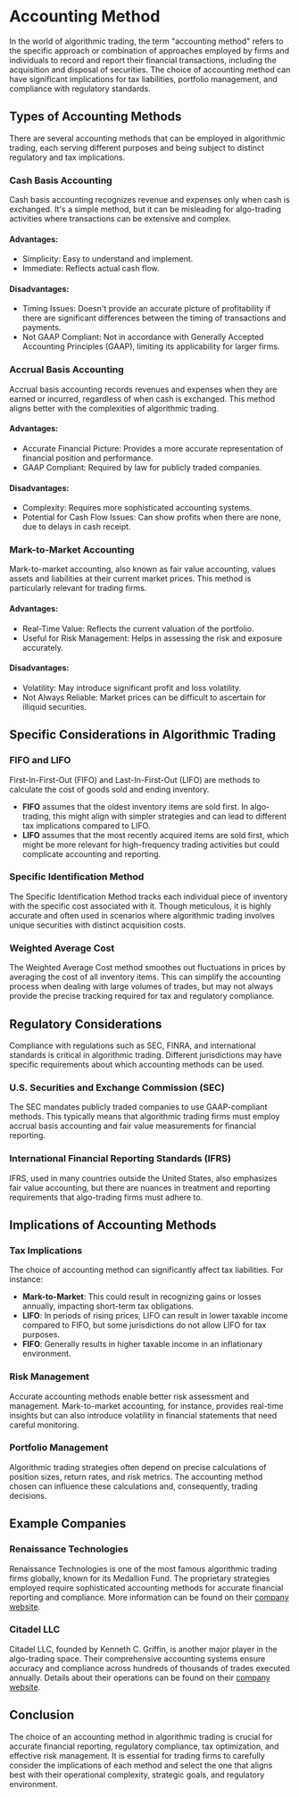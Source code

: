 # Accounting Method

In the world of algorithmic trading, the term "accounting method" refers to the specific approach or combination of approaches employed by firms and individuals to record and report their financial transactions, including the acquisition and disposal of securities. The choice of accounting method can have significant implications for tax liabilities, portfolio management, and compliance with regulatory standards.

## Types of Accounting Methods

There are several accounting methods that can be employed in algorithmic trading, each serving different purposes and being subject to distinct regulatory and tax implications.

### Cash Basis Accounting

Cash basis accounting recognizes revenue and expenses only when cash is exchanged. It's a simple method, but it can be misleading for algo-trading activities where transactions can be extensive and complex.

#### Advantages:
- Simplicity: Easy to understand and implement.
- Immediate: Reflects actual cash flow.

#### Disadvantages:
- Timing Issues: Doesn't provide an accurate picture of profitability if there are significant differences between the timing of transactions and payments.
- Not GAAP Compliant: Not in accordance with Generally Accepted Accounting Principles (GAAP), limiting its applicability for larger firms.

### Accrual Basis Accounting

Accrual basis accounting records revenues and expenses when they are earned or incurred, regardless of when cash is exchanged. This method aligns better with the complexities of algorithmic trading.

#### Advantages:
- Accurate Financial Picture: Provides a more accurate representation of financial position and performance.
- GAAP Compliant: Required by law for publicly traded companies.

#### Disadvantages:
- Complexity: Requires more sophisticated accounting systems.
- Potential for Cash Flow Issues: Can show profits when there are none, due to delays in cash receipt.

### Mark-to-Market Accounting

Mark-to-market accounting, also known as fair value accounting, values assets and liabilities at their current market prices. This method is particularly relevant for trading firms.

#### Advantages:
- Real-Time Value: Reflects the current valuation of the portfolio.
- Useful for Risk Management: Helps in assessing the risk and exposure accurately.

#### Disadvantages:
- Volatility: May introduce significant profit and loss volatility.
- Not Always Reliable: Market prices can be difficult to ascertain for illiquid securities.

## Specific Considerations in Algorithmic Trading

### FIFO and LIFO

First-In-First-Out (FIFO) and Last-In-First-Out (LIFO) are methods to calculate the cost of goods sold and ending inventory.

- **FIFO** assumes that the oldest inventory items are sold first. In algo-trading, this might align with simpler strategies and can lead to different tax implications compared to LIFO.
- **LIFO** assumes that the most recently acquired items are sold first, which might be more relevant for high-frequency trading activities but could complicate accounting and reporting.

### Specific Identification Method

The Specific Identification Method tracks each individual piece of inventory with the specific cost associated with it. Though meticulous, it is highly accurate and often used in scenarios where algorithmic trading involves unique securities with distinct acquisition costs.

### Weighted Average Cost

The Weighted Average Cost method smoothes out fluctuations in prices by averaging the cost of all inventory items. This can simplify the accounting process when dealing with large volumes of trades, but may not always provide the precise tracking required for tax and regulatory compliance.

## Regulatory Considerations

Compliance with regulations such as SEC, FINRA, and international standards is critical in algorithmic trading. Different jurisdictions may have specific requirements about which accounting methods can be used.

### U.S. Securities and Exchange Commission (SEC)

The SEC mandates publicly traded companies to use GAAP-compliant methods. This typically means that algorithmic trading firms must employ accrual basis accounting and fair value measurements for financial reporting.

### International Financial Reporting Standards (IFRS)

IFRS, used in many countries outside the United States, also emphasizes fair value accounting, but there are nuances in treatment and reporting requirements that algo-trading firms must adhere to.

## Implications of Accounting Methods

### Tax Implications

The choice of accounting method can significantly affect tax liabilities. For instance:

- **Mark-to-Market**: This could result in recognizing gains or losses annually, impacting short-term tax obligations.
- **LIFO**: In periods of rising prices, LIFO can result in lower taxable income compared to FIFO, but some jurisdictions do not allow LIFO for tax purposes.
- **FIFO**: Generally results in higher taxable income in an inflationary environment.

### Risk Management

Accurate accounting methods enable better risk assessment and management. Mark-to-market accounting, for instance, provides real-time insights but can also introduce volatility in financial statements that need careful monitoring.

### Portfolio Management

Algorithmic trading strategies often depend on precise calculations of position sizes, return rates, and risk metrics. The accounting method chosen can influence these calculations and, consequently, trading decisions.

## Example Companies

### Renaissance Technologies

Renaissance Technologies is one of the most famous algorithmic trading firms globally, known for its Medallion Fund. The proprietary strategies employed require sophisticated accounting methods for accurate financial reporting and compliance. More information can be found on their [company website](https://www.rentec.com/).

### Citadel LLC

Citadel LLC, founded by Kenneth C. Griffin, is another major player in the algo-trading space. Their comprehensive accounting systems ensure accuracy and compliance across hundreds of thousands of trades executed annually. Details about their operations can be found on their [company website](https://www.citadel.com/).

## Conclusion

The choice of an accounting method in algorithmic trading is crucial for accurate financial reporting, regulatory compliance, tax optimization, and effective risk management. It is essential for trading firms to carefully consider the implications of each method and select the one that aligns best with their operational complexity, strategic goals, and regulatory environment.